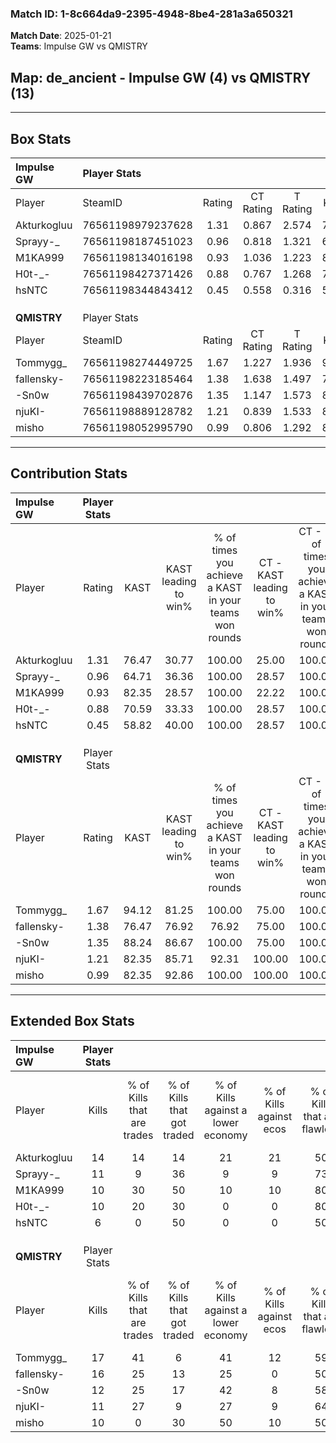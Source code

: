 ### Match ID: 1-8c664da9-2395-4948-8be4-281a3a650321  
**Match Date**: 2025-01-21  
**Teams**: Impulse GW vs QMISTRY  

## **Map**: de_ancient - Impulse GW (4) vs QMISTRY (13)  
---  

## Box Stats  

| **Impulse GW** | Player Stats      |        |           |          |       |       |       |         |        |      |     |
| :- | :- | :-: | :-: | :-: | :-: | :-: | :-: | :-: | :-: | :-: | :-: |
| Player         | SteamID           | Rating | CT Rating | T Rating | KAST  |  ADR  | Kills | Assists | Deaths | K/D  | HS% |
| Akturkogluu    | 76561198979237628 |  1.31  |   0.867   |  2.574   | 76.47 | 103.1 |  14   |    9    |   13   | 1.08 | 64  |
| Sprayy-_       | 76561198187451023 |  0.96  |   0.818   |  1.321   | 64.71 | 82.6  |  11   |    2    |   13   | 0.85 | 45  |
| M1KA999        | 76561198134016198 |  0.93  |   1.036   |  1.223   | 82.35 | 50.8  |  10   |    6    |   14   | 0.71 | 50  |
| H0t-_-         | 76561198427371426 |  0.88  |   0.767   |  1.268   | 70.59 | 50.6  |  10   |    2    |   12   | 0.83 |  0  |
| hsNTC          | 76561198344843412 |  0.45  |   0.558   |  0.316   | 58.82 | 28.5  |   6   |    1    |   14   | 0.43 | 66  |
|                |                   |        |           |          |       |       |       |         |        |      |     |
|                |                   |        |           |          |       |       |       |         |        |      |     |
|                |                   |        |           |          |       |       |       |         |        |      |     |
| **QMISTRY**    | Player Stats      |        |           |          |       |       |       |         |        |      |     |
| Player         | SteamID           | Rating | CT Rating | T Rating | KAST  |  ADR  | Kills | Assists | Deaths | K/D  | HS% |
| Tommygg_       | 76561198274449725 |  1.67  |   1.227   |  1.936   | 94.12 | 88.3  |  17   |    5    |   8    | 2.13 | 76  |
| fallensky-     | 76561198223185464 |  1.38  |   1.638   |  1.497   | 76.47 | 103.9 |  16   |    4    |   13   | 1.23 | 50  |
| -Sn0w          | 76561198439702876 |  1.35  |   1.147   |  1.573   | 88.24 | 67.7  |  12   |    7    |   7    | 1.71 | 41  |
| njuKI-         | 76561198889128782 |  1.21  |   0.839   |  1.533   | 82.35 | 82.9  |  11   |    7    |   10   | 1.10 | 72  |
| misho          | 76561198052995790 |  0.99  |   0.806   |  1.292   | 82.35 | 61.4  |  10   |    5    |   13   | 0.77 | 60  |
---  

## Contribution Stats  

| **Impulse GW** | Player Stats |       |                      |                                                        |                           |                                                             |                          |                                                            |
| :- | :-: | :-: | :-: | :-: | :-: | :-: | :-: | :-: |
| Player         |    Rating    | KAST  | KAST leading to win% | % of times you achieve a KAST in your teams won rounds | CT - KAST leading to win% | CT - % of times you achieve a KAST in your teams won rounds | T - KAST leading to win% | T - % of times you achieve a KAST in your teams won rounds |
| Akturkogluu    |     1.31     | 76.47 |        30.77         |                         100.00                         |           25.00           |                           100.00                            |          40.00           |                           100.00                           |
| Sprayy-_       |     0.96     | 64.71 |        36.36         |                         100.00                         |           28.57           |                           100.00                            |          50.00           |                           100.00                           |
| M1KA999        |     0.93     | 82.35 |        28.57         |                         100.00                         |           22.22           |                           100.00                            |          40.00           |                           100.00                           |
| H0t-_-         |     0.88     | 70.59 |        33.33         |                         100.00                         |           28.57           |                           100.00                            |          40.00           |                           100.00                           |
| hsNTC          |     0.45     | 58.82 |        40.00         |                         100.00                         |           28.57           |                           100.00                            |          66.67           |                           100.00                           |
|                |              |       |                      |                                                        |                           |                                                             |                          |                                                            |
|                |              |       |                      |                                                        |                           |                                                             |                          |                                                            |
|                |              |       |                      |                                                        |                           |                                                             |                          |                                                            |
| **QMISTRY**    | Player Stats |       |                      |                                                        |                           |                                                             |                          |                                                            |
| Player         |    Rating    | KAST  | KAST leading to win% | % of times you achieve a KAST in your teams won rounds | CT - KAST leading to win% | CT - % of times you achieve a KAST in your teams won rounds | T - KAST leading to win% | T - % of times you achieve a KAST in your teams won rounds |
| Tommygg_       |     1.67     | 94.12 |        81.25         |                         100.00                         |           75.00           |                           100.00                            |          83.33           |                           100.00                           |
| fallensky-     |     1.38     | 76.47 |        76.92         |                         76.92                          |           75.00           |                           100.00                            |          77.78           |                           70.00                            |
| -Sn0w          |     1.35     | 88.24 |        86.67         |                         100.00                         |           75.00           |                           100.00                            |          90.91           |                           100.00                           |
| njuKI-         |     1.21     | 82.35 |        85.71         |                         92.31                          |          100.00           |                           100.00                            |          81.82           |                           90.00                            |
| misho          |     0.99     | 82.35 |        92.86         |                         100.00                         |          100.00           |                           100.00                            |          90.91           |                           100.00                           |
---  

## Extended Box Stats  

| **Impulse GW** | Player Stats |                            |                            |                                    |                         |                              |                                 |        |                             |                                     |                          |                               |                            |
| :- | :-: | :-: | :-: | :-: | :-: | :-: | :-: | :-: | :-: | :-: | :-: | :-: | :-: |
| Player         |    Kills     | % of Kills that are trades | % of Kills that got traded | % of Kills against a lower economy | % of Kills against ecos | % of Kills that are flawless | % of Kills that are close duels | Deaths | % of Deaths that get traded | % of Deaths against a lower economy | % of Deaths against ecos | % of Deaths that are flawless | % of Deaths that are close |
| Akturkogluu    |      14      |             14             |             14             |                 21                 |           21            |              50              |               14                |   13   |             15              |                  0                  |            0             |              46               |             23             |
| Sprayy-_       |      11      |             9              |             36             |                 9                  |            9            |              73              |                0                |   13   |              0              |                  0                  |            0             |              62               |             23             |
| M1KA999        |      10      |             30             |             50             |                 10                 |           10            |              80              |               10                |   14   |             36              |                  7                  |            7             |              36               |             0              |
| H0t-_-         |      10      |             20             |             30             |                 0                  |            0            |              80              |                0                |   12   |              8              |                  0                  |            0             |              67               |             0              |
| hsNTC          |      6       |             0              |             50             |                 0                  |            0            |              50              |               17                |   14   |              7              |                  0                  |            0             |              71               |             0              |
|                |              |                            |                            |                                    |                         |                              |                                 |        |                             |                                     |                          |                               |                            |
|                |              |                            |                            |                                    |                         |                              |                                 |        |                             |                                     |                          |                               |                            |
|                |              |                            |                            |                                    |                         |                              |                                 |        |                             |                                     |                          |                               |                            |
| **QMISTRY**    | Player Stats |                            |                            |                                    |                         |                              |                                 |        |                             |                                     |                          |                               |                            |
| Player         |    Kills     | % of Kills that are trades | % of Kills that got traded | % of Kills against a lower economy | % of Kills against ecos | % of Kills that are flawless | % of Kills that are close duels | Deaths | % of Deaths that get traded | % of Deaths against a lower economy | % of Deaths against ecos | % of Deaths that are flawless | % of Deaths that are close |
| Tommygg_       |      17      |             41             |             6              |                 41                 |           12            |              59              |                6                |   8    |             13              |                 25                  |            0             |              75               |             0              |
| fallensky-     |      16      |             25             |             13             |                 25                 |            0            |              50              |                6                |   13   |             38              |                 31                  |            8             |              54               |             8              |
| -Sn0w          |      12      |             25             |             17             |                 42                 |            8            |              58              |                8                |   7    |             43              |                 14                  |            0             |              86               |             14             |
| njuKI-         |      11      |             27             |             9              |                 27                 |            9            |              64              |                9                |   10   |             30              |                 30                  |            10            |              60               |             10             |
| misho          |      10      |             0              |             30             |                 50                 |           10            |              50              |               20                |   13   |             38              |                 31                  |            0             |              77               |             8              |
